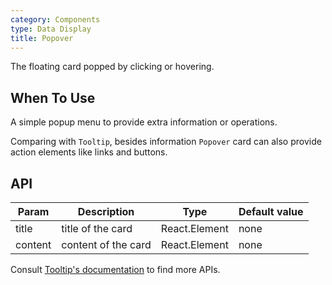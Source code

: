 ```yaml
---
category: Components
type: Data Display
title: Popover
---
```


The floating card popped by clicking or hovering.

## When To Use

A simple popup menu to provide extra information or operations.

Comparing with `Tooltip`, besides information `Popover` card can also provide action elements like links and buttons.

## API

| Param     | Description   | Type     | Default value       |
|-----------|------------------------------------------|---------------|--------|
| title     | title of the card                                 | React.Element | none     |
| content   | content of the card                            | React.Element | none     |

Consult [Tooltip's documentation](https://ant.design/components/tooltip/#API) to find more APIs.
